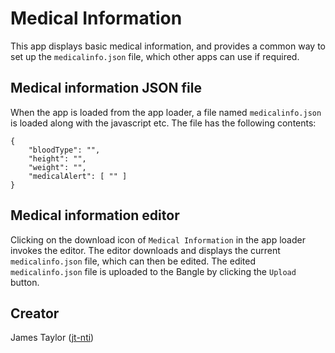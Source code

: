 # Medical Information

This app displays basic medical information, and provides a common way to set up the `medicalinfo.json` file, which other apps can use if required.

## Medical information JSON file

When the app is loaded from the app loader, a file named `medicalinfo.json` is loaded along with the javascript etc.
The file has the following contents:

```
{
    "bloodType": "",
    "height": "",
    "weight": "",
    "medicalAlert": [ "" ]
}
```

## Medical information editor

Clicking on the download icon of `Medical Information` in the app loader invokes the editor.
The editor downloads and displays the current `medicalinfo.json` file, which can then be edited.
The edited `medicalinfo.json` file is uploaded to the Bangle by clicking the `Upload` button.

## Creator

James Taylor ([jt-nti](https://github.com/jt-nti))
